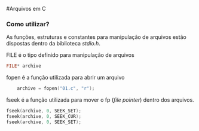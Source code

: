 #Arquivos em C

### Como utilizar?

As funções, estruturas e constantes para manipulação de arquivos estão
dispostas dentro da biblioteca *stdio.h*.

FILE é o tipo definido para manipulação de arquivos
```c
FILE* archive
```
fopen é a função utilizada para abrir um arquivo
```c
    archive = fopen("01.c", "r");
```

fseek é a função utilizada para mover o fp (*file pointer*) dentro dos arquivos.
```c
fseek(archive, 0, SEEK_SET);
fseek(archive, 0, SEEK_CUR);
fseek(archive, 0, SEEK_SET);

```